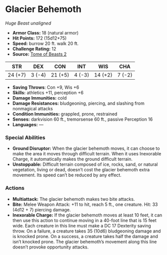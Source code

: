 # Glacier Behemoth

*Huge* *Beast* *unaligned*

- **Armor Class:** 18 (natural armor)
- **Hit Points:** 172 (15d12+75)
- **Speed:** burrow 20 ft. walk 20 ft.
- **Challenge Rating:** 12
- **Source:** [Tome of Beasts 2](https://koboldpress.com/kpstore/product/tome-of-beasts-2-for-5th-edition/)

| STR | DEX | CON | INT | WIS | CHA |
| --- | --- | --- | --- | --- | --- |
| 24 (+7) | 3 (-4) | 21 (+5) | 4 (-3) | 14 (+2) | 7 (-2) |

- **Saving Throws**: Con +9, Wis +6
- **Skills:** athletics +11, perception +6
- **Damage Immunities:** cold
- **Damage Resistances:** bludgeoning, piercing, and slashing from nonmagical attacks
- **Condition Immunities:** grappled, prone, restrained
- **Senses:** darkvision 60 ft., tremorsense 60 ft., passive Perception 16
- **Languages:** —
### Special Abilities
- **Ground Disruptor:** When the glacier behemoth moves, it can choose to make the area it moves through difficult terrain. When it uses Inexorable Charge, it automatically makes the ground difficult terrain.
- **Unstoppable:** Difficult terrain composed of ice, rocks, sand, or natural vegetation, living or dead, doesn’t cost the glacier behemoth extra movement. Its speed can’t be reduced by any effect.
### Actions
- **Multiattack:** The glacier behemoth makes two bite attacks.
- **Bite:** Melee Weapon Attack: +11 to hit, reach 5 ft., one creature. Hit: 33 (4d12 + 7) piercing damage.
- **Inexorable Charge:** If the glacier behemoth moves at least 10 feet, it can then use this action to continue moving in a 40-foot line that is 15 feet wide. Each creature in this line must make a DC 17 Dexterity saving throw. On a failure, a creature takes 35 (10d6) bludgeoning damage and is knocked prone. On a success, a creature takes half the damage and isn’t knocked prone. The glacier behemoth’s movement along this line doesn’t provoke opportunity attacks.
